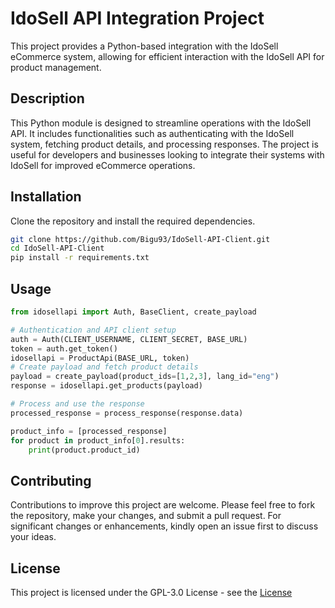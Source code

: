 # IdoSell API Integration Project

This project provides a Python-based integration with the IdoSell eCommerce system, allowing for efficient interaction with the IdoSell API for product management.

## Description

This Python module is designed to streamline operations with the IdoSell API. It includes functionalities such as authenticating with the IdoSell system, fetching product details, and processing responses. The project is useful for developers and businesses looking to integrate their systems with IdoSell for improved eCommerce operations.

## Installation

Clone the repository and install the required dependencies.
```bash
git clone https://github.com/Bigu93/IdoSell-API-Client.git
cd IdoSell-API-Client
pip install -r requirements.txt
```

## Usage

```python
from idosellapi import Auth, BaseClient, create_payload

# Authentication and API client setup
auth = Auth(CLIENT_USERNAME, CLIENT_SECRET, BASE_URL)
token = auth.get_token()
idosellapi = ProductApi(BASE_URL, token)
# Create payload and fetch product details
payload = create_payload(product_ids=[1,2,3], lang_id="eng")
response = idosellapi.get_products(payload)

# Process and use the response
processed_response = process_response(response.data)

product_info = [processed_response]
for product in product_info[0].results:
    print(product.product_id)
```

## Contributing

Contributions to improve this project are welcome. Please feel free to fork the repository, make your changes, and submit a pull request. For significant changes or enhancements, kindly open an issue first to discuss your ideas.

## License

This project is licensed under the GPL-3.0 License - see the [License](https://github.com/Bigu93/IdoSell-API-Client/blob/main/LICENSE)
